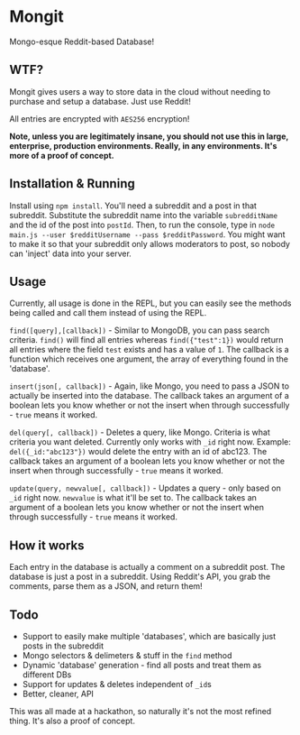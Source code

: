# Mongit

Mongo-esque Reddit-based Database!

## WTF?

Mongit gives users a way to store data in the cloud without needing to purchase and setup a database. Just use Reddit!

All entries are encrypted with `AES256` encryption!

**Note, unless you are legitimately insane, you should not use this in large, enterprise, production environments. Really, in any environments. It's more of a proof of concept.**

## Installation & Running

Install using `npm install`. You'll need a subreddit and a post in that subreddit. Substitute the subreddit name into the variable `subredditName` and the id of the post into `postId`. Then, to run the console, type in `node main.js --user $redditUsername --pass $redditPassword`. You might want to make it so that your subreddit only allows moderators to post, so nobody can 'inject' data into your server.

## Usage

Currently, all usage is done in the REPL, but you can easily see the methods being called and call them instead of using the REPL.

`find([query],[callback])` - Similar to MongoDB, you can pass search criteria. `find()` will find all entries whereas `find({"test":1})` would return all entries where the field `test` exists and has a value of `1`. The callback is a function which receives one argument, the array of everything found in the 'database'.

`insert(json[, callback])` - Again, like Mongo, you need to pass a JSON to actually be inserted into the database. The callback takes an argument of a boolean lets you know whether or not the insert when through successfully - `true` means it worked.

`del(query[, callback])` - Deletes a query, like Mongo. Criteria is what criteria you want deleted. Currently only works with `_id` right now. Example: `del({_id:"abc123"})` would delete the entry with an id of abc123. The callback takes an argument of a boolean lets you know whether or not the insert when through successfully - `true` means it worked.

`update(query, newvalue[, callback])` - Updates a query - only based on `_id` right now. `newvalue` is what it'll be set to. The callback takes an argument of a boolean lets you know whether or not the insert when through successfully - `true` means it worked.

## How it works

Each entry in the database is actually a comment on a subreddit post. The database is just a post in a subreddit. Using Reddit's API, you grab the comments, parse them as a JSON, and return them!

## Todo

* Support to easily make multiple 'databases', which are basically just posts in the subreddit
* Mongo selectors & delimeters & stuff in the `find` method
* Dynamic 'database' generation - find all posts and treat them as different DBs
* Support for updates & deletes independent of `_id`s
* Better, cleaner, API

This was all made at a hackathon, so naturally it's not the most refined thing. It's also a proof of concept. 